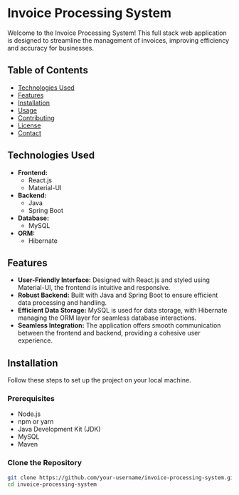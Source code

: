 # Invoice Processing System

Welcome to the Invoice Processing System! This full stack web application is designed to streamline the management of invoices, improving efficiency and accuracy for businesses.

## Table of Contents
- [Technologies Used](#technologies-used)
- [Features](#features)
- [Installation](#installation)
- [Usage](#usage)
- [Contributing](#contributing)
- [License](#license)
- [Contact](#contact)

## Technologies Used

- **Frontend:**
  - React.js
  - Material-UI
- **Backend:**
  - Java
  - Spring Boot
- **Database:**
  - MySQL
- **ORM:**
  - Hibernate

## Features

- **User-Friendly Interface:** Designed with React.js and styled using Material-UI, the frontend is intuitive and responsive.
- **Robust Backend:** Built with Java and Spring Boot to ensure efficient data processing and handling.
- **Efficient Data Storage:** MySQL is used for data storage, with Hibernate managing the ORM layer for seamless database interactions.
- **Seamless Integration:** The application offers smooth communication between the frontend and backend, providing a cohesive user experience.

## Installation

Follow these steps to set up the project on your local machine.

### Prerequisites

- Node.js
- npm or yarn
- Java Development Kit (JDK)
- MySQL
- Maven

### Clone the Repository

```bash
git clone https://github.com/your-username/invoice-processing-system.git
cd invoice-processing-system
